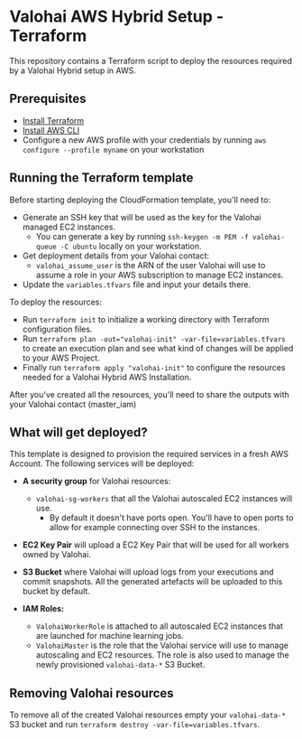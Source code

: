 # Valohai AWS Hybrid Setup - Terraform

This repository contains a Terraform script to deploy the resources required by a Valohai Hybrid setup in AWS.

## Prerequisites

* [Install Terraform](https://learn.hashicorp.com/tutorials/terraform/install-cli)
* [Install AWS CLI](https://docs.aws.amazon.com/cli/latest/userguide/cli-chap-install.html)
* Configure a new AWS profile with your credentials by running `aws configure --profile myname` on your workstation

## Running the Terraform template

Before starting deploying the CloudFormation template, you'll need to:

* Generate an SSH key that will be used as the key for the Valohai managed EC2 instances.
  * You can generate a key by running `ssh-keygen -m PEM -f valohai-queue -C ubuntu` locally on your workstation.
* Get deployment details from your Valohai contact:
  * `valohai_assume_user` is the ARN of the user Valohai will use to assume a role in your AWS subscription to manage EC2 instances.
* Update the `variables.tfvars` file and input your details there.
  
To deploy the resources:
* Run `terraform init` to initialize a working directory with Terraform configuration files.
* Run `terraform plan -out="valohai-init" -var-file=variables.tfvars` to create an execution plan and see what kind of changes will be applied to your AWS Project.
* Finally run `terraform apply "valohai-init"` to configure the resources needed for a Valohai Hybrid AWS Installation.

After you've created all the resources, you'll need to share the outputs with your Valohai contact (master_iam)

## What will get deployed?

This template is designed to provision the required services in a fresh AWS Account. The following services will be deployed:

* **A security group** for Valohai resources:
  * `valohai-sg-workers` that all the Valohai autoscaled EC2 instances will use.
    * By default it doesn't have ports open. You'll have to open ports to allow for example connecting over SSH to the instances.

* **EC2 Key Pair** will upload a EC2 Key Pair that will be used for all workers owned by Valohai.

* **S3 Bucket** where Valohai will upload logs from your executions and commit snapshots. All the generated artefacts will be uploaded to this bucket by default.
* **IAM Roles:**
  * `ValohaiWorkerRole` is attached to all autoscaled EC2 instances that are launched for machine learning jobs.
  * `ValohaiMaster` is the role that the Valohai service will use to manage autoscaling and EC2 resources. The role is also used to manage the newly provisioned `valohai-data-*` S3 Bucket.

## Removing Valohai resources

To remove all of the created Valohai resources empty your `valohai-data-*` S3 bucket and run `terraform destroy -var-file=variables.tfvars`.
